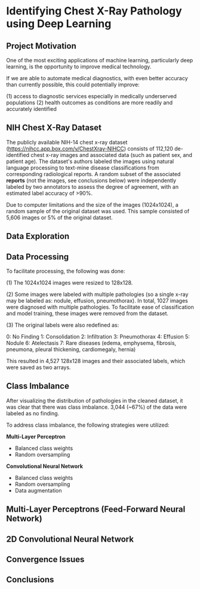 # Identifying Chest X-Ray Pathology using Deep Learning 

## Project Motivation
One of the most exciting applications of machine learning, particularly deep learning, is the opportunity to improve medical technology. 

If we are able to automate medical diagnostics, with even better accuracy than currently possible, this could potentially improve:

(1) access to diagnostic services especially in medically underserved populations
(2) health outcomes as conditions are more readily and accurately identified  

## NIH Chest X-Ray Dataset
The publicly available NIH-14 chest x-ray dataset (https://nihcc.app.box.com/v/ChestXray-NIHCC) consists of 112,120 de-identified chest x-ray images and associated data (such as patient sex, and patient age). The dataset's authors labeled the images using natural language processing to text-mine disease classifications from corresponding radiological reports. A random subset of the associated **reports** (not the images, see conclusions below) were independently labeled by two annotators to assess the degree of agreement, with an estimated label accuracy of >90%. 

Due to computer limitations and the size of the images (1024x1024), a random sample of the original dataset was used. This sample consisted of 5,606 images or 5% of the original dataset. 

## Data Exploration

## Data Processing
To facilitate processing, the following was done:

(1) The 1024x1024 images were resized to 128x128. 

(2) Some images were labeled with multiple pathologies (so a single x-ray may be labeled as: nodule, effusion, pneumothorax). In total, 1027 images were diagnosed with multiple pathologies. To facilitate ease of classification and model training, these images were removed from the dataset. 

(3) The original labels were also redefined as: 

0: No Finding
1: Consolidation
2: Infiltration
3: Pneumothorax
4: Effusion
5: Nodule
6: Atelectasis
7: Rare diseases (edema, emphysema, fibrosis, pneumona, pleural thickening, cardiomegaly, hernia)

This resulted in 4,527 128x128 images and their associated labels, which were saved as two arrays.

## Class Imbalance
After visualizing the distribution of pathologies in the cleaned dataset, it was clear that there was class imbalance. 3,044 (~67%) of the data were labeled as no finding. 

To address class imbalance, the following strategies were utilized:

**Multi-Layer Perceptron** 
* Balanced class weights
* Random oversampling

**Convolutional Neural Network**
* Balanced class weights
* Random oversampling
* Data augmentation 

## Multi-Layer Perceptrons (Feed-Forward Neural Network)

## 2D Convolutional Neural Network

## Convergence Issues

## Conclusions
